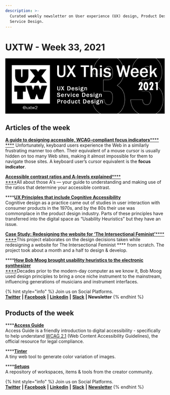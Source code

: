 ```yaml
---
description: >-
  Curated weekly newsletter on User experience (UX) design, Product Design and
  Service Design.
---
```


# UXTW - Week 33, 2021

![UXThisWeek newsletter, Issue #33, 2021](../.gitbook/assets/uxtw-banner-2021-33.jpg)



## Articles of the week

****[**A guide to designing accessible, WCAG-compliant focus indicators**](https://www.sarasoueidan.com/blog/focus-indicators/?ref=uxthisweek)****[****\
****](https://bootcamp.uxdesign.cc/8-strategies-to-help-your-ux-portfolio-stand-out-from-the-crowd-20fa1a59e102/?ref=uxthisweek) Unfortunately, keyboard users experience the Web in a similarly frustrating manner too often. Their equivalent of a mouse cursor is usually hidden on too many Web sites, making it almost impossible for them to navigate those sites. A keyboard user’s cursor equivalent is the **focus indicator**.

****[**Accessible contrast ratios and A-levels explained**](https://www.getstark.co/blog/accessible-contrast-ratios-and-a-levels-explained?ref=uxthisweek)****[****\
****](https://uxplanet.org/10-simple-tips-to-improve-user-testing-6a86c84e2794/?ref=uxthisweek)All about those A's — your guide to understanding and making use of the ratios that determine your accessible contrast.

****[**UX Principles that include Cognitive Accessibility**](https://www.ab11y.com/articles/ux-principles-that-include-cognitive-accessibility/?ref=uxthisweek)\
Cognitive design as a practice came out of studies in user interaction with consumer products in the 1970s, and by the 80s their use was commonplace in the product design industry. Parts of these principles have transferred into the digital space as “Usability Heuristics” but they have an issue.

****[**Case Study: Redesigning the website for ‘The Intersectional Feminist’**](https://medium.muz.li/case-study-redesigning-the-website-for-the-intersectional-feminist-8a6c9900e675?ref=uxthisweek)****[****\
****](https://productcoalition.com/product-discovery-playbook-a579bbe3e572/?ref=uxthisweek)This project elaborates on the design decisions taken while redesigning a website for The Intersectional Feminist **** from scratch. The project took about a month and a half to design & develop.

****[**How Bob Moog brought usability heuristics to the electronic synthesizer**\
****](https://uxdesign.cc/how-bob-moog-brought-usability-heuristics-to-the-electronic-synthesizer-a6797a3a9192)Decades prior to the modern-day computer as we know it, Bob Moog used design principles to bring a once niche instrument to the mainstream, influencing generations of musicians and instrument interfaces.

{% hint style="info" %}
Join us on Social Platforms. \
[**Twitter**](https://twitter.com/uxtw2) **|** [**Facebook**](https://www.facebook.com/webusabilityandux) **|** [**Linkedin**](https://www.linkedin.com/groups/1875717/) **|** [**Slack**](https://join.slack.com/t/uxthisweek/shared\_invite/zt-szpdweo1-d78hso8FppFcI68Xue\_9Yw) **| Newsletter**
{% endhint %}

## Products of the week

****[**Access Guide**](https://www.notion.so/alexsnotes/d6a894bb4b234af3a5da4d2632338fff?v=465d85d448264d6da49cca67a4b5c442)\
&#x20;Access Guide is a friendly introduction to digital accessibility - specifically to help understand [WCAG 2.1](https://www.w3.org/TR/WCAG21/) (Web Content Accessibility Guidelines), the official resource for legal compliance.

****[**Tinter**](https://tinter.uxie.io/?ref=uxthisweek)\
A tiny web tool to generate color variation of images.

****[**Setups**](https://setups.co/?ref=uxthisweek)\
A repository of workspaces, items & tools from the creator community.

{% hint style="info" %}
Join us on Social Platforms.\
[**Twitter**](https://twitter.com/uxtw2) **|** [**Facebook**](https://www.facebook.com/webusabilityandux) **|** [**Linkedin**](https://www.linkedin.com/groups/1875717/) **|** [**Slack**](https://join.slack.com/t/uxthisweek/shared\_invite/zt-szpdweo1-d78hso8FppFcI68Xue\_9Yw) **|** [**Newsletter**](https://gmail.us17.list-manage.com/subscribe?u=1b23fd286b43ac36e4acba123\&id=0009036f95)
{% endhint %}
